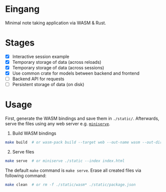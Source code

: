 # Eingang

Minimal note taking application via WASM & Rust.

# Stages

- [x] Interactive session example
- [x] Temporary storage of data (across reloads)
- [x] Temporary storage of data (across sessions)
- [x] Use common crate for models between backend and frontend
- [ ] Backend API for requests
- [ ] Persistent storage of data (on disk)

# Usage

First, generate the WASM bindings and save them in `./static/`.
Afterwards, serve the files using any web server e.g. [`miniserve`](https://lib.rs/crates/miniserve).

1. Build WASM bindings
```bash
make build  # or wasm-pack build --target web --out-name wasm --out-dir ../static ./frontend/
```

2. Serve files
```bash
make serve  # or miniserve ./static --index index.html
```

The default `make` command is `make serve`. Erase all created files via following command:
```bash
make clean  # or rm -f ./static/wasm* ./static/package.json
```
